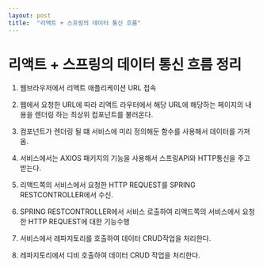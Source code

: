 ```yaml
---
layout: post
title:  "리액트 + 스프링의 데이터 통신 흐름"
---
```


# 리액트 + 스프링의 데이터 통신 흐름 정리

1. 웹브라우저에서 리액트 애플리케이션 URL 접속

2. 웹에서 요청한 URL에 따라 리액트 라우터에서 해당 URL에 해당하는 페이지의 내용을
   렌더링 하는 최상위 컴포넌트를 불러온다.

3. 컴포넌트가 렌더링 될 떄 서비스에 미리 정의해둔 함수를 사용해서 데이터를 가져옴.

4. 서비스에서는 AXIOS 패키지의 기능을 사용해서 스프링API와 HTTP통신을 주고 받는다.
5. 리액드쪽의 서비스에서 요청한 HTTP REQUEST를 SPRING RESTCONTROLLER에서 수신.
6. SPRING RESTCONTROLLER에서 서비스 로출하여 리액드쪽의 서비스에서 요청한 HTTP REQUEST에 대한 기능수행
7. 서비스에서 레파지토리를 호출하여 데이터 CRUD작업을 처리한다.
8. 레파지토리에서 디비 호출하여 데이터 CRUD 작업을 처리한다.
